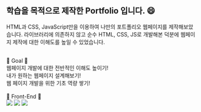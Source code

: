## 학습을 목적으로 제작한 Portfolio 입니다. 😄

HTML과 CSS, JavaScript만을 이용하여 나만의 포트폴리오 웹페이지를 제작해보았습니다.
라이브러리에 의존하지 않고 순수 HTML, CSS, JS로 개발해본 덕분에 웹페이지 제작에 대한 이해도를 높일 수 있었습니다.

<br>
🥇 Goal 🥇<br>
웹페이지 개발에 대한 전반적인 이해도 높이기!<br>
내가 원하는 웹페이지 설계해보기!<br>
웹 페이지 개발을 위한 기초 역량 쌓기!<br>

<br>
🔨 Front-End 🔨<br>
<img src="https://img.shields.io/badge/HTML5-E34F26?style=flat-square&logo=HTML5&logoColor=white"/></a> 
<img src="https://img.shields.io/badge/CSS-1572B6?style=flat-square&logo=CSS3&logoColor=white"/></a> 
<img src="https://img.shields.io/badge/JavaScript-FFD700?style=flat-square&logo=JavaScript&logoColor=white"/></a>
